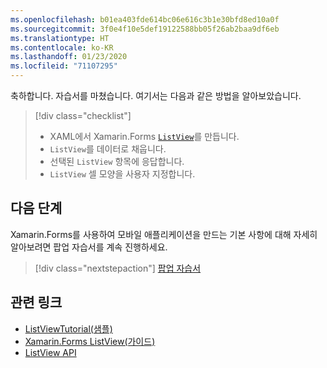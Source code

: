 ```yaml
---
ms.openlocfilehash: b01ea403fde614bc06e616c3b1e30bfd8ed10a0f
ms.sourcegitcommit: 3f0e4f10e5def19122588bb05f26ab2baa9df6eb
ms.translationtype: HT
ms.contentlocale: ko-KR
ms.lasthandoff: 01/23/2020
ms.locfileid: "71107295"
---
```

축하합니다. 자습서를 마쳤습니다. 여기서는 다음과 같은 방법을 알아보았습니다.

> [!div class="checklist"]
>
> - XAML에서 Xamarin.Forms [`ListView`](xref:Xamarin.Forms.ListView)를 만듭니다.
> - `ListView`를 데이터로 채웁니다.
> - 선택된 `ListView` 항목에 응답합니다.
> - `ListView` 셀 모양을 사용자 지정합니다.

## <a name="next-steps"></a>다음 단계

Xamarin.Forms를 사용하여 모바일 애플리케이션을 만드는 기본 사항에 대해 자세히 알아보려면 팝업 자습서를 계속 진행하세요.

> [!div class="nextstepaction"]
> [팝업 자습서](~/get-started/tutorials/pop-ups/index.yml)

## <a name="related-links"></a>관련 링크

- [ListViewTutorial(샘플)](https://docs.microsoft.com/samples/xamarin/xamarin-forms-samples/getstarted-tutorials-listviewtutorial/)
- [Xamarin.Forms ListView(가이드)](~/xamarin-forms/user-interface/listview/index.md)
- [ListView API](xref:Xamarin.Forms.ListView)

